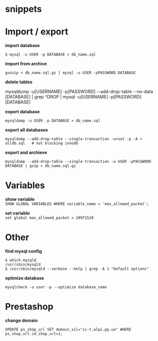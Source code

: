 snippets
========
# Import / export

**import database**

    $ mysql -u USER -p DATABASE < db_name.sql

**import from archive**

    gunzip < db_name.sql.gz | mysql -u USER -pPASSWORD DATABASE
    
**delete tables**

mysqldump -u[USERNAME] -p[PASSWORD] --add-drop-table --no-data [DATABASE] | grep ^DROP | mysql -u[USERNAME] -p[PASSWORD] [DATABASE]

**export database**

    mysqldump -u USER -p DATABASE > db_name.sql

**export all databases**

    mysqldump --add-drop-table --single-transaction -uroot -p -A > alldb.sql   # not blocking innodb
    
**export and archieve**

    mysqldump --add-drop-table --single-transaction -u USER -pPASSWORD DATABASE | gzip > db_name.sql.gz

# Variables

**show variable**  
`SHOW GLOBAL VARIABLES WHERE variable_name = 'max_allowed_packet';`

**set variable**  
`set global max_allowed_packet = 20971520`

# Other

**find mysql config**
```
$ which mysqld
/usr/sbin/mysqld
$ /usr/sbin/mysqld --verbose --help | grep -A 1 "Default options"
```

**optimize database** 

`mysqlcheck -u user -p --optimize database_name`

# Prestashop


**change domain**

    UPDATE ps_shop_url SET domain_ssl="ic-t.alpi.pp.ua" WHERE ps_shop_url.id_shop_url=1;
